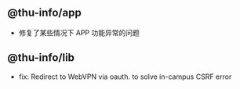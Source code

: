 ## @thu-info/app
- 修复了某些情况下 APP 功能异常的问题

## @thu-info/lib
- fix: Redirect to WebVPN via oauth. to solve in-campus CSRF error
